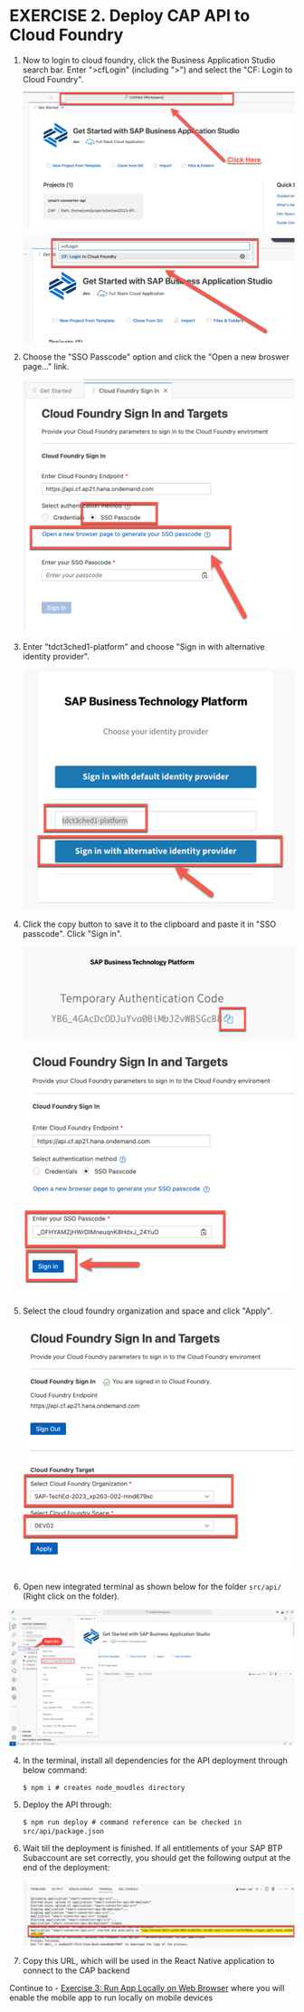 # EXERCISE 2. Deploy CAP API to Cloud Foundry
<!--
1. Set a custom _API_KEY_ (preferably a string generated on your machine) in your `src/api/mta.yaml` which will be used as simple authorization for the React Native app (and as well during testing via an API Platform like Postman setting the _API_KEY_ as header `api-key`. It is akin to any password. Users can also choose to keep it as the default value in the code.

   ```yaml
   ...
   modules:
   - name:  smart-converter-api-srv-${space}
      type: nodejs
      path: gen/srv
      parameters:
         buildpack: nodejs_buildpack
      build-parameters:
         builder: npm-ci
      provides:
         - name: srv-api # required by consumers of CAP services (e.g. approuter)
         properties:
            srv-url: ${default-url}
      requires:
         - name: smart-converter-api-db
         - name: smart-converter-api-auth
         - name: smart-converter-aicore-dest
      properties:
         API_KEY: <YOUR_API_KEY>
      ...
   ```
-->
1. Now to login to cloud foundry, click the Business Application Studio search bar. Enter ">cfLogin" (including ">") and select the "CF: Login to Cloud Foundry".

   ![ref](../assets/step1cflogin.png)

   ![ref](../assets/step2cflogin.png)

2. Choose the "SSO Passcode" option and click the "Open a new broswer page..." link.

   ![ref](../assets/step3cflogin.png)

3. Enter "tdct3ched1-platform" and choose "Sign in with alternative identity provider".

   ![ref](../assets/step4cflogin.png)

4. Click the copy button to save it to the clipboard and paste it in "SSO passcode". Click "Sign in".

   ![ref](../assets/step5_1cflogin.png)

   ![ref](../assets/step5cflogin.png)

5. Select the cloud foundry organization and space and click "Apply".

   ![ref](../assets/step6cflogin.png)

2. Open new integrated terminal as shown below for the folder `src/api/` (Right click on the folder).

  ![integ_terminal](../assets/open_integ_terminal.png)

4. In the terminal, install all dependencies for the API deployment through below command:
   ```console
   $ npm i # creates node_moudles directory
   ```
7. Deploy the API through:
   ```console
   $ npm run deploy # command reference can be checked in src/api/package.json
   ```

8. Wait till the deployment is finished. If all entitlements of your SAP BTP Subaccount are set correctly, you should get the following output at the end of the deployment:

   ![ref](../assets/URLAPICAP.png)

9. Copy this URL, which will be used in the React Native application to connect to the CAP backend


Continue to - [Exercise 3: Run App Locally on Web Browser](../ex3.3/README.md) where you will enable the mobile app to run locally on mobile devices

